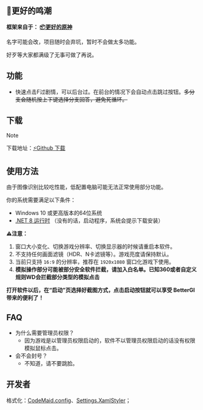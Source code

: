 ## 🌊更好的鸣潮

**框架来自于： [📦更好的原神](https://github.com/babalae/better-genshin-impact)**

名字可能会改，项目随时会弃坑，暂时不会做太多功能。

好歹等大家都满级了无事可做了再说。

## 功能
  * 快速点击F过剧情，可以后台过。在前台的情况下会自动点击跳过按钮。<del>多分支会随机按上下键选择分支回答，避免死循环。</del>

## 下载

> [!NOTE]
> 下载地址：[⚡Github 下载](https://github.com/babalae/better-wuthering-waves/releases)

## 使用方法
由于图像识别比较吃性能，低配置电脑可能无法正常使用部分功能。

你的系统需要满足以下条件：
  * Windows 10 或更高版本的64位系统
  * [.NET 8 运行时](https://dotnet.microsoft.com/zh-cn/download/dotnet/latest/runtime) （没有的话，启动程序，系统会提示下载安装）

**⚠️注意：**
1. 窗口大小变化、切换游戏分辨率、切换显示器的时候请重启本软件。
2. 不支持任何画面滤镜（HDR、N卡滤镜等）。游戏亮度请保持默认。
3. 当前只支持 `16:9` 的分辨率，推荐在 `1920x1080` 窗口化游戏下使用。
4. **模拟操作部分可能被部分安全软件拦截，请加入白名单。已知360或者自定义规则WD会拦截部分类型的模拟点击**

**打开软件以后，在“启动”页选择好截图方式，点击启动按钮就可以享受 BetterGI 带来的便利了！**

## FAQ
* 为什么需要管理员权限？
  * 因为游戏是以管理员权限启动的，软件不以管理员权限启动的话没有权限模拟鼠标点击。
* 会不会封号？
  * 不知道，请不要跳脸。


## 开发者

格式化：[CodeMaid.config](CodeMaid.config)、[Settings.XamlStyler](Settings.XamlStyler)；
